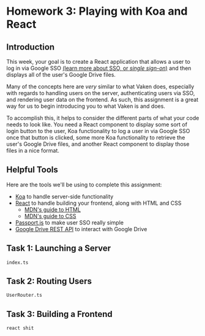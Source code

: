 # Homework 3: Playing with Koa and React

## Introduction

This week, your goal is to create a React application that allows a user to log in via Google SSO [(learn more about SSO, or _single sign-on_)](https://blog.capterra.com/single-sign-on/) and then displays all of the user's Google Drive files.

Many of the concepts here are _very_ similar to what Vaken does, especially with regards to handling users on the server, authenticating users via SSO, and rendering user data on the frontend. As such, this assignment is a great way for us to begin introducing you to what Vaken is and does.

To accomplish this, it helps to consider the different parts of what your code needs to look like. You need a React component to display some sort of login button to the user, Koa functionality to log a user in via Google SSO once that button is clicked, some more Koa functionality to retrieve the user's Google Drive files, and another React component to display those files in a nice format.

## Helpful Tools

Here are the tools we'll be using to complete this assignment:

- [Koa](https://koajs.com) to handle server-side functionality
- [React](https://reactjs.org) to handle building your frontend, along with HTML and CSS
  - [MDN's guide to HTML](https://developer.mozilla.org/en-US/docs/Learn/HTML)
  - [MDN's guide to CSS](https://developer.mozilla.org/en-US/docs/Learn/CSS)
- [Passport.js](http://www.passportjs.org) to make user SSO really simple
- [Google Drive REST API](https://developers.google.com/drive/api/v3/about-sdk) to interact with Google Drive

## Task 1: Launching a Server

`index.ts`

## Task 2: Routing Users

`UserRouter.ts`

## Task 3: Building a Frontend

`react shit`
